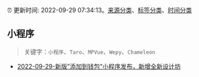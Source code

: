 :alarm_clock: 更新时间: 2022-09-29 07:34:13。[来源分类](../README.md)、[标签分类](../TAGS.md)、[时间分类](../TIMELINE.md)

## 小程序


> 关键字：`小程序`、`Taro`、`MPVue`、`Wepy`、`Chameleon`



- [2022-09-29-新版”添加到钱包“小程序发布，新增全新设计坊](https://www.v2ex.com/t/883811) 